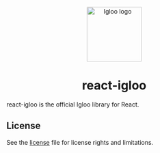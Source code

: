 <p align="center">
  <img src="https://github.com/IglooCloud/IglooBering/blob/master/IglooLogo.png" alt="Igloo logo" width="128"/>
</p>

<h1 align="center">react-igloo</h1>

react-igloo is the official Igloo library for React.

## License

See the [license](https://raw.githubusercontent.com/IglooCloud/IglooSite/master/LICENSE) file for license rights and limitations.
